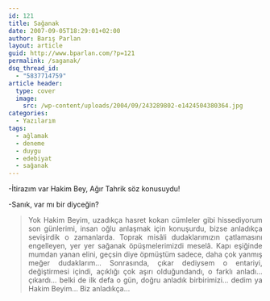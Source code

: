 ```yaml
---
id: 121
title: Sağanak
date: 2007-09-05T18:29:01+02:00
author: Barış Parlan
layout: article
guid: http://www.bparlan.com/?p=121
permalink: /saganak/
dsq_thread_id:
  - "5837714759"
article header:
  type: cover
  image:
    src: /wp-content/uploads/2004/09/243289802-e1424504380364.jpg
categories:
  - Yazılarım
tags:
  - ağlamak
  - deneme
  - duygu
  - edebiyat
  - sağanak
---
```


-İtirazım var Hakim Bey, Ağır Tahrik söz konusuydu!

-Sanık, var mı bir diyceğin?

> <p style="text-align: justify;">
>   Yok Hakim Beyim, uzadıkça hasret kokan cümleler gibi hissediyorum son günlerimi, insan oğlu anlaşmak için konuşurdu, bizse anladıkça sevişirdik o zamanlarda. Toprak misâli dudaklarımızın çatlamasını engelleyen, yer yer sağanak öpüşmelerimizdi meselâ. Kapı eşiğinde mumdan yanan elini, geçsin diye öpmüştüm sadece, daha çok yanmış meğer dudaklarım&#8230; Sonrasında, çıkar dediysem o entariyi, değiştirmesi içindi, açıklığı çok aşırı olduğundandı, o farklı anladı&#8230; çıkardı&#8230; belki de ilk defa o gün, doğru anladık birbirimizi&#8230; dedim ya Hakim Beyim&#8230; Biz anladıkça&#8230;
> </p>

